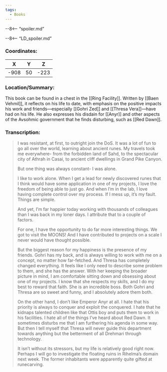 ```yaml
---
tags:
  - Books
---
```


--8<-- “spoiler.md”

--8<-- “LD_spoiler.md”

### Coordinates:
| **X** | **Y**| **Z** |
|:-----:|:----:|:-----:|
|-908  |50   |-223  |

### Location/Summary:
This book can be found in a chest in the [[Ring Facility]]. Written by [[Baen Vehmil]], it reflects on his life to date, with emphasis on the positive impacts his work and friends—especially [[Gohri Zed]] and [[Thresa Vera]]—have had on his life. He also expresses his disdain for [[Anyr]] and other aspects of the Avsohmic government that he finds disturbing, such as [[Red Dawn]].

### Transcription:
> I was resistant, at first, to outright join the DoS. It was a lot of fun to go all over the world, learning about ancient runes. My travels took me everywhere- from the forbidden land of Sahd, to the spectacular city of Athrah in Casai, to ancient cliff dwellings in Grand Pike Canyon.
>
> But one thing was always constant- I was alone.
>
> I like to work alone. When I get a lead for newly discovered runes that I think would have some application in one of my projects, I love the freedom of being able to just go. And when I’m in the lab, I love having complete control over my process. If I mess up, it’s my fault. Things are simple.
>
> And yet, I’m far happier today working with thousands of colleagues than I was back in my loner days. I attribute that to a couple of factors.
>
> For one, I have the opportunity to do far more interesting things. We got to visit the MOONS! And I have contributed to projects on a scale I never would have thought possible.
>
> But the biggest reason for my happiness is the presence of my friends. Gohri has my back, and is always willing to work with me on a concept, no matter how far-fetched. And Thresa has completely changed everything. It feels like I only need to describe some problem to them, and she has the answer. With her keeping the broader picture in mind, I am comfortable sitting down and obsessing about one of my projects. I know that she respects my skills, and I do my best to reward that faith. She is an incredible boss. Both Gohri and Thresa are so sweet and funny, and I absolutely adore them both.
>
> On the other hand, I don’t like Emperor Anyr at all. I hate that his priority is always to conquer and exploit the conquered. I hate that he kidnaps talented children like that Ottis boy and puts them to work in his facilities. I hate all of the things I’ve heard about Red Dawn. It sometimes disturbs me that I am furthering his agenda in some way. But then I tell myself that Thresa will never guide this department towards anything but the betterment of all Drehmari through technology.
>
> It isn’t without its stressors, but my life is relatively good right now. Perhaps I will go to investigate the floating ruins in Rihelma’s domain next week. The former inhabitants were apparently quite gifted at runecarving.

